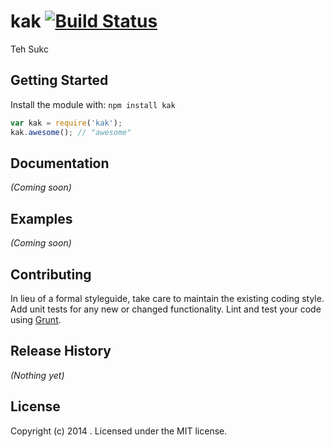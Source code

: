 # kak [![Build Status](https://secure.travis-ci.org//kak.png?branch=master)](http://travis-ci.org//kak)

Teh Sukc

## Getting Started
Install the module with: `npm install kak`

```javascript
var kak = require('kak');
kak.awesome(); // "awesome"
```

## Documentation
_(Coming soon)_

## Examples
_(Coming soon)_

## Contributing
In lieu of a formal styleguide, take care to maintain the existing coding style. Add unit tests for any new or changed functionality. Lint and test your code using [Grunt](http://gruntjs.com/).

## Release History
_(Nothing yet)_

## License
Copyright (c) 2014 . Licensed under the MIT license.
